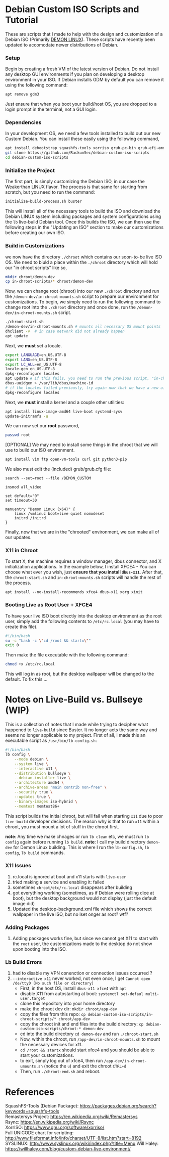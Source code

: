 # Debian Custom ISO Scripts and Tutorial
These are scripts that I made to help with the design and customization of a Debian ISO (Primarily [DEMON LINUX](https://demonlinux.com/)). These scripts have recently been updated to accomodate newer distributions of Debian.

### Setup
Begin by creating a fresh VM of the latest version of Debian. Do not install any desktop GUI environments if you plan on developing a desktop environment in your ISO. If Debian installs GDM by default you can remove it using the following command:
```bash
apt remove gdm3
```
Just ensure that when you boot your build/host OS, you are dropped to a login prompt in the terminal, not a GUI login.

### Dependencies
In your development OS, we need a few tools installed to build out our new Custom Debian. You can install these easily using the following command,
```bash
apt install debootstrap squashfs-tools xorriso grub-pc-bin grub-efi-amd64-bin mtools live-build git vim curl dosfstools
git clone https://github.com/RackunSec/debian-custom-iso-scripts
cd debian-custom-iso-scripts
```

### Initialize the Project
The first part, is simply customizing the Debian ISO, in our case the Weakerthan LINUX flavor. The process is that same for starting from scratch, but you need to run the command:
```bash
initialize-build-process.sh buster
``` 
This will install all of the necessary tools to build the ISO and download the Debian LINUX system including packages and system configurations using the `lb` live-build Debian tool. Once this builds the ISO, we can then use the following steps in the "Updating an ISO" section to make our customizations before creating our own ISO.

### Build in Customizations
we now have the directory ```./chroot``` which contains our soon-to-be live ISO OS. We need to biuld a place within the ```./chroot``` directory which will hold our "in chroot scripts" like so,
```bash
mkdir chroot/demon-dev
cp in-chroot-scripts/* chroot/demon-dev
```
Now, we can change root (chroot) into our new ```./chroot``` directory and run the ```/demon-dev/in-chroot-mounts.sh``` script to prepare our environment for customizations. To begin, we simply need to run the following command to change root into the ```./chroot``` directory and once done, run the ```/demon-dev/in-chroot-mounts.sh``` script.
```bash
./chroot-start.sh
/demon-dev/in-chroot-mounts.sh # mounts all necessary OS mount points
dhclient -v  # in case network did not already happen
apt update
```
Next, we **must** set a locale.
```bash
export LANGUAGE=en_US.UTF-8
export LANG=en_US.UTF-8
export LC_ALL=en_US.UTF-8
locale-gen en_US.UTF-8
dpkg-reconfigure locales
apt update # if this fails, you need to run the previous script, "in-chroot-mounts.sh"
dbus-uuidgen > /var/lib/dbus/machine-id
# if the locales failed previously, try again now that we have a new uid:
dpkg-reconfigure locales
```
Next, we **must** install a kernel and a couple other utilities:
```bash
apt install linux-image-amd64 live-boot systemd-sysv
update-initramfs -u
```
We can now set our **root** password,
```bash
passwd root
```
[OPTIONAL] We may need to install some things in the chroot that we will use to build our ISO environment.
```bash
apt install vim ftp open-vm-tools curl git python3-pip
```

We also must edit the (included) grub/grub.cfg file:
```grub
search --set=root --file /DEMON_CUSTOM

insmod all_video

set default="0"
set timeout=30

menuentry "Demon Linux (x64)" {
    linux /vmlinuz boot=live quiet nomodeset
    initrd /initrd
}
```
Finally, now that we are in the "chrooted" environment, we can make all of our updates.

### X11 in Chroot
To start X, the machine requires a window manager, dbus connector, and X initialization applications. In the example below, I install XFCE4 - You can choose what ever you wish, just **ensure that you install ```dbus-x11```**. After that, the ```chroot-start.sh``` and ```in-chroot-mounts.sh``` scripts will handle the rest of the process.
```
apt install --no-install-recommends xfce4 dbus-x11 xorg xinit
```
### Booting Live as Root User + XFCE4
To have your live ISO boot directly into the desktop environment as the root user, simply add the following contents to `/etc/rc.local` (you may have to create this file). 
```bash
#!/bin/bash
su -c "bash -c \"cd /root && startx\""
exit 0
```
Then make the file executable with the following command:
```bash
chmod +x /etc/rc.local
```
This will log in as root, but the desktop wallpaper will be changed to the default. To fix this ... 

# Notes on Live-Build vs. Bullseye (WIP)
This is a collection of notes that I made while trying to decipher what happened to `live-build` since Buster. It no longer acts the same way and seems no longer applicable to my project. First of all, I made this an executable script as `/usr/bin/lb-config.sh`: 

```bash
#!/bin/bash
lb config \
    --mode debian \
    --system live \
    --interactive x11 \
    --distribution bullseye \
    --debian-installer live \
    --architecture amd64 \
    --archive-areas "main contrib non-free" \
    --security true \
    --updates true \
    --binary-images iso-hybrid \
    --memtest memtest86+
```

This script builds the initial chroot, but will fail when starting `x11` due to poor `live-build` developer decisions. The reason why is that to run `x11` within a chroot, you must mount a lot of stuff in the chroot first.

**note**: Any time we make chnages or run `lb clean` etc, we must run `lb config` again before running `lb build`.
**note**: I call my build directory `demon-dev` for Demon Linux building. This is where I run the `lb-config.sh`, `lb config`, `lb build` commands.

### X11 Issues
1. rc.local is ignored at boot and x11 starts with `live-user`
2. tried making a service and enabling it: failed
3. sometimes `chroot/etc/rc.local` disappears after building
4. got everything working (sometimes, as if Debian were rolling dice at boot), but the desktop background would not display (just the default image did)
5. Updated the desktop-background.xml file which shows the correct wallpaper in the live ISO, but no lset onger as root? wtf?

### Adding Packages
1. Adding packages works fine, but since we cannot get X11 to start with the `root` user, the customizations made to the desktop do not show upon booting into the ISO.

### Lb Build Errors
1. had to disable my VPN conenction or connection issues occurred ?
2. `--interactive x11` never worked, not even once, I get `Cannot open /de/tty0 (No such file or directory)`
    - First, in the host OS, install `dbus-x11 xfce4` with `apt` 
    - disable X11 from autostarting at boot: `systemctl set-defaul multi-user.target`
    - clone this repository into your home directory
    - make the chroot dev dir: `mkdir chroot/app-dev`
    - copy the files from this repo: `cp debian-custom-iso-scripts/in-chroot-scripts/* chroot/app-dev`
    - copy the chroot init and end files into the build directory: `cp debian-custom-iso-scripts/chroot-* demon-dev`
    - cd into the build directory `cd demon-dev` and run `./chroot-start.sh`
    - Now, within the chroot, run `/app-dev/in-chroot-mounts.sh` to mount the necessary devices for x11.
    - `cd /root && startx` should start xfce4 and you should be able to start your customizations.
    - to exit, simply log out of xfce4, then run `/app-dev/in-chroot-umounts.sh` (notice the `u`) and exit the chroot `CTRL+d`
    - Then, run `./chroot-end.sh` and reboot.
  
# References
SquashFS-Tools (Debian Package): https://packages.debian.org/search?keywords=squashfs-tools<br />
Remastersys Project: https://en.wikipedia.org/wiki/Remastersys<br />
Rsync: https://en.wikipedia.org/wiki/Rsync<br />
XorrISO: https://www.gnu.org/software/xorriso/<br />
Full UNICODE chart for scripting: http://www.fileformat.info/info/charset/UTF-8/list.htm?start=8192<br />
SYSLINUX: http://www.syslinux.org/wiki/index.php?title=Menu
Will Haley: https://willhaley.com/blog/custom-debian-live-environment/
